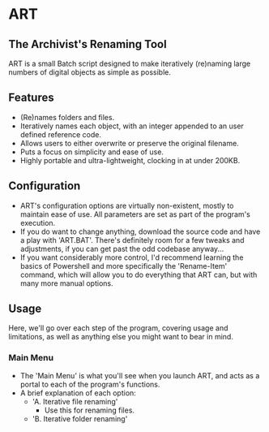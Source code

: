 # ART
## The Archivist's Renaming Tool

ART is a small Batch script designed to make iteratively (re)naming large numbers of digital objects as simple as possible.

## Features

- (Re)names folders and files.
- Iteratively names each object, with an integer appended to an user defined reference code.
- Allows users to either overwrite or preserve the original filename.
- Puts a focus on simplicity and ease of use.
- Highly portable and ultra-lightweight, clocking in at under 200KB.

## Configuration

- ART's configuration options are virtually non-existent, mostly to maintain ease of use. All parameters are set as part of the program's execution.
- If you do want to change anything, download the source code and have a play with 'ART.BAT'. There's definitely room for a few tweaks and adjustments, if you can get past the odd codebase anyway...
- If you want considerably more control, I'd recommend learning the basics of Powershell and more specifically the 'Rename-Item' command, which will allow you to do everything that ART can, but with many more manual options.

## Usage

Here, we'll go over each step of the program, covering usage and limitations, as well as anything else you might want to bear in mind.

### Main Menu

- The 'Main Menu' is what you'll see when you launch ART, and acts as a portal to each of the program's functions.
- A brief explanation of each option:
    - 'A. Iterative file renaming'
        - Use this for renaming files.
    - 'B. Iterative folder renaming'